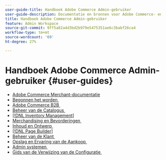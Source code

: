 ```yaml
---
user-guide-title: Handboek Adobe Commerce Admin-gebruiker
user-guide-description: Documentatie en bronnen voor Adobe Commerce- en Magento Open Source-handelaren die in de Admin werken.
title: Handboek Adobe Commerce Admin-gebruiker
feature: Admin Workspace
source-git-commit: 9ff5a82a4d3bd2b979e5475351ae6c3babf26ca4
workflow-type: tm+mt
source-wordcount: '69'
ht-degree: 27%

---
```


# Handboek Adobe Commerce Admin-gebruiker {#user-guides}

- [Adobe Commerce Merchant-documentatie](home.md)
- [&#x200B; Begonnen het worden &#x200B;](https://experienceleague.adobe.com/docs/commerce-admin/start/guide-overview.html?lang=nl-NL)
- [&#x200B; Adobe Commerce B2B &#x200B;](https://experienceleague.adobe.com/docs/commerce-admin/b2b/guide-overview.html?lang=nl-NL)
- [&#x200B; Beheer van de Catalogus &#x200B;](https://experienceleague.adobe.com/docs/commerce-admin/catalog/guide-overview.html?lang=nl-NL)
- [[!DNL Inventory Management]](https://experienceleague.adobe.com/docs/commerce-admin/inventory/guide-overview.html?lang=nl-NL)
- [&#x200B; Merchandising en Bevorderingen &#x200B;](https://experienceleague.adobe.com/docs/commerce-admin/marketing/guide-overview.html?lang=nl-NL)
- [&#x200B; Inhoud en Ontwerp &#x200B;](https://experienceleague.adobe.com/docs/commerce-admin/content-design/guide-overview.html?lang=nl-NL)
- [[!DNL Page Builder]](https://experienceleague.adobe.com/docs/commerce-admin/page-builder/guide-overview.html?lang=nl-NL)
- [&#x200B; Beheer van de Klant &#x200B;](https://experienceleague.adobe.com/docs/commerce-admin/customers/guide-overview.html?lang=nl-NL)
- [&#x200B; Opslag en Ervaring van de Aankoop &#x200B;](https://experienceleague.adobe.com/docs/commerce-admin/stores-sales/guide-overview.html?lang=nl-NL)
- [&#x200B; Admin systemen &#x200B;](https://experienceleague.adobe.com/docs/commerce-admin/systems/guide-overview.html?lang=nl-NL)
- [&#x200B; Gids van de Verwijzing van de Configuratie &#x200B;](https://experienceleague.adobe.com/docs/commerce-admin/config/guide-overview.html?lang=nl-NL)
